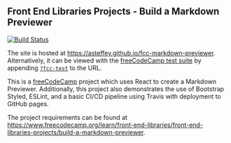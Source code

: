 ## Front End Libraries Projects - Build a Markdown Previewer

[![Build Status](https://travis-ci.org/asteffey/fcc-markdown-previewer.svg?branch=master)](https://travis-ci.org/asteffey/fcc-markdown-previewer)

The site is hosted at https://asteffey.github.io/fcc-markdown-previewer.  
Alternatively, it can be viewed with the [freeCodeCamp test suite](https://cdn.freecodecamp.org/testable-projects-fcc/v1/bundle.js) 
by appending [`?fcc-test`](https://asteffey.github.io/fcc-markdown-previewer?fcc-test) to the URL.

This is a [freeCodeCamp](https://www.freecodecamp.org/) project which uses React to create a Markdown Previewer. 
Additionally, this project also demonstrates the use of Bootstrap Styled, ESLint, and a basic CI/CD pipeline using Travis with deployment to GitHub pages.

The project requirements can be found at https://www.freecodecamp.org/learn/front-end-libraries/front-end-libraries-projects/build-a-markdown-previewer.

